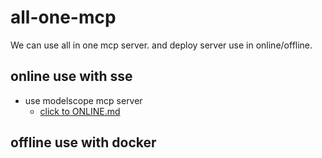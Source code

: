 # all-one-mcp

We can use all in one mcp server. and deploy server use in online/offline.

## online use with sse 

- use modelscope mcp server
    - [click to ONLINE.md](./ONLINE.md)


## offline use with docker





